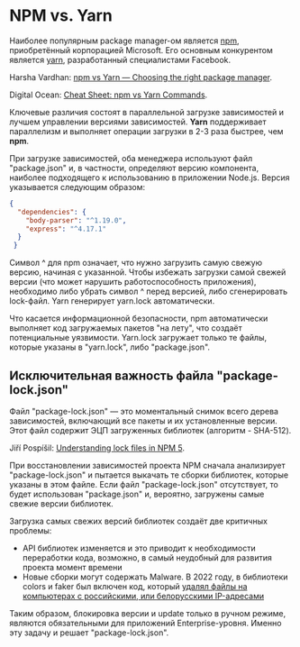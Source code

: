 # NPM vs. Yarn

Наиболее популярным package manager-ом является [npm](https://www.npmjs.com/), приобретённый корпорацией Microsoft. Его основным конкурентом является [yarn](https://yarnpkg.com/), разработанный специалистами Facebook.

Harsha Vardhan: [npm vs Yarn — Choosing the right package manager](https://medium.com/javascript-in-plain-english/npm-vs-yarn-choosing-the-right-package-manager-a5f04256a93f).

Digital Ocean: [Cheat Sheet: npm vs Yarn Commands](https://www.digitalocean.com/community/tutorials/nodejs-npm-yarn-cheatsheet).

Ключевые различия состоят в параллельной загрузке зависимостей и лучшем управлении версиями зависимостей. **Yarn** поддерживает параллелизм и выполняет операции загрузки в 2-3 раза быстрее, чем **npm**.

При загрузке зависимостей, оба менеджера используют файл "package.json" и, в частности, определяют версию компонента, наиболее подходящего к использованию в приложении Node.js. Версия указывается следующим образом:

```json
{
  "dependencies": {
    "body-parser": "^1.19.0",
    "express": "^4.17.1"
  }
 }
```

Символ ^ для npm означает, что нужно загрузить самую свежую версию, начиная с указанной. Чтобы избежать загрузки самой свежей версии (что может нарушить работоспособность приложения), необходимо либо убрать символ ^ перед версией, либо сгенерировать lock-файл. Yarn генерирует yarn.lock автоматически.

Что касается информационной безопасности, npm автоматически выполняет код загружаемых пакетов "на лету", что создаёт потенциальные уязвимости. Yarn.lock загружает только те файлы, которые указаны в "yarn.lock", либо "package.json".

## Исключительная важность файла "package-lock.json"

Файл "package-lock.json" — это моментальный снимок всего дерева зависимостей, включающий все пакеты и их установленные версии. Этот файл содержит ЭЦП загруженных библиотек (алгоритм - SHA-512).

Jiří Pospíšil: [Understanding lock files in NPM 5](https://jpospisil.com/2017/06/02/understanding-lock-files-in-npm-5.html).

При восстановлении зависимостей проекта NPM сначала анализирует "package-lock.json" и пытается выкачать те сборки библиотек, которые указаны в этом файле. Если файл "package-lock.json" отсутствует, то будет использован "package.json" и, вероятно, загружены самые свежие версии библиотек.

Загрузка самых свежих версий библиотек создаёт две критичных проблемы:

- API библиотек изменяется и это приводит к необходимости переработки кода, возможно, в самый неудобный для развития проекта момент времени
- Новые сборки могут содержать Malware. В 2022 году, в библиотеки colors и faker был включен код, который [удалял файлы на компьютерах с российскими, или белорусскими IP-адресами](https://www.anti-malware.ru/news/2022-01-10-1447/37914)

Таким образом, блокировка версии и update только в ручном режиме, являются обязательными для приложений Enterprise-уровня. Именно эту задачу и решает "package-lock.json".
